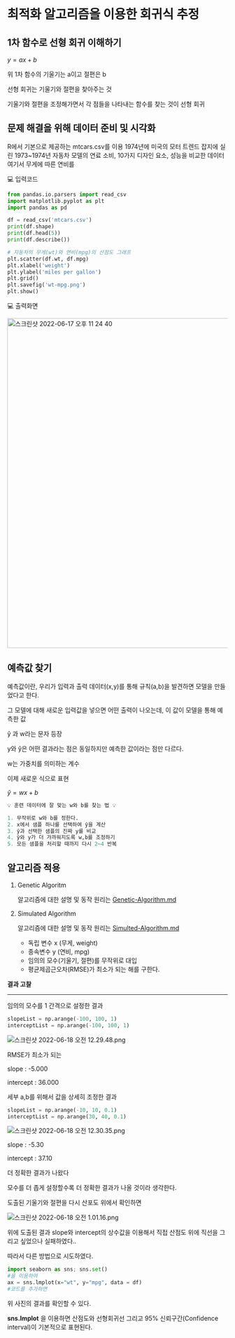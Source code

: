 # 최적화 알고리즘을 이용한 회귀식 추정

**1차 함수로 선형 회귀 이해하기**
---

$y = ax+b$

위 1차 함수의 기울기는 a이고 절편은 b

선형 회귀는 기울기와 절편을 찾아주는 것

기울기와 절편을 조정해가면서 각 점들을 나타내는 함수를 찾는 것이 선형 회귀

**문제 해결을 위해 데이터 준비 및 시각화**
---
R에서 기본으로 제공하는 mtcars.csv를 이용
1974년에 미국의 모터 트렌드 잡지에 실린 1973~1974년 자동차 모델의 연료 소비, 10가지 디자인 요소, 성능을 비교한 데이터
여기서 무게에 따른 연비를 

💻 입력코드

```python
from pandas.io.parsers import read_csv
import matplotlib.pyplot as plt
import pandas as pd

df = read_csv('mtcars.csv')
print(df.shape)
print(df.head(5))
print(df.describe())

# 자동차의 무게(wt)와 연비(mpg)의 산점도 그래프
plt.scatter(df.wt, df.mpg)
plt.xlabel('weight')
plt.ylabel('miles per gallon')
plt.grid()
plt.savefig('wt-mpg.png')
plt.show()
```

💻 출력화면

<img width="752" alt="스크린샷 2022-06-17 오후 11 24 40" src="https://user-images.githubusercontent.com/101931446/174317769-eea10ebb-aa4a-4292-8c3d-486a99b8ada4.png">

**예측값 찾기**
---

예측값이란, 우리가 입력과 출력 데이터(x,y)를 통해 규칙(a,b)을 발견하면 모델을 만들었다고 한다.

그 모델에 대해 새로운 입력값을 넣으면 어떤 출력이 나오는데, 이 값이 모델을 통해 예측한 값

ŷ 과 w라는 문자 등장

y와 ŷ은 어떤 결과라는 점은 동일하지만 예측한 값이라는 점만 다르다.

w는 가중치를 의미하는 계수

이제 새로운 식으로 표현

$ŷ=wx+b$ 

```python
💡 훈련 데이터에 잘 맞는 w와 b를 찾는 법 💡

1. 무작위로 w와 b를 정한다.
2. x에서 샘플 하나를 선택하여 ŷ을 계산
3. ŷ과 선택한 샘플의 진짜 y를 비교
4. ŷ와 y가 더 가까워지도록 w,b를 조정하기
5. 모든 샘플을 처리할 때까지 다시 2~4 반복
```

**알고리즘 적용**
---

1. Genetic Algoritm
    
    알고리즘에 대한 설명 및 동작 원리는 [Genetic-Algorithm.md](https://github.com/knurii/computerAlgorithm/blob/9b569beb490058bf0860d2c237896d1143ddea83/%E1%84%92%E1%85%AC%E1%84%80%E1%85%B1%E1%84%89%E1%85%B5%E1%86%A8%20%E1%84%8E%E1%85%AE%E1%84%8C%E1%85%A5%E1%86%BC/Genetic-Algorithm.md)
    
2. Simulated Algorithm
    
    알고리즘에 대한 설명 및 동작 원리는 [Simulted-Algorithm.md](https://github.com/knurii/computerAlgorithm/blob/0c6c9c48c00885fe0c14f77620a34003d39d3b31/%E1%84%92%E1%85%AC%E1%84%80%E1%85%B1%E1%84%89%E1%85%B5%E1%86%A8%20%E1%84%8E%E1%85%AE%E1%84%8C%E1%85%A5%E1%86%BC/Simulated-Annealing.md)
     
    - 독립 변수 x (무게, weight)
    - 종속변수 y (연비, mpg)
    - 임의의 모수(기울기, 절편)를 무작위로 대입
    - 평균제곱근오차(RMSE)가 최소가 되는 해를 구한다.

**결과 고찰**

---

임의의 모수를 1 간격으로 설정한 결과

```python
slopeList = np.arange(-100, 100, 1)
interceptList = np.arange(-100, 100, 1)
```

![스크린샷 2022-06-18 오전 12.29.48.png](https://user-images.githubusercontent.com/101931446/174338725-5550b0cc-5106-445a-87ca-8b336f581d16.png)

RMSE가 최소가 되는

slope : -5.000

intercept : 36.000

세부 a,b를 위해서 값을 상세히 조정한 결과

```python
slopeList = np.arange(-10, 10, 0.1)
interceptList = np.arange(30, 40, 0.1)
```

![스크린샷 2022-06-18 오전 12.30.35.png](https://user-images.githubusercontent.com/101931446/174338746-303c5800-30ff-4c85-9e28-74aef5fd32db.png)

slope : -5.30

intercept : 37.10

더 정확한 결과가 나왔다

모수를 더 좁게 설정할수록 더 정확한 결과가 나올 것이라 생각한다.

도출된 기울기와 절편을 다시 산포도 위에서 확인하면

![스크린샷 2022-06-18 오전 1.01.16.png](https://user-images.githubusercontent.com/101931446/174338761-f8bd18bd-c99d-45ea-9e2a-0ae6fc44e8da.png)

위에 도출된 결과 slope와 intercept의 상수값을 이용해서 직접 산점도 위에 직선을 그리고 싶었으나 실패하였다..

따라서 다른 방법으로 시도하였다.

```python
import seaborn as sns; sns.set()
#을 이용하여
ax = sns.lmplot(x="wt", y="mpg", data = df)
#코드를 추가하면
```

위 사진의 결과를 확인할 수 있다.

**sns.lmplot** 을 이용하면 산점도와 선형회귀선 그리고 95% 신뢰구간(Confidence interval)이 기본적으로 표현된다.
